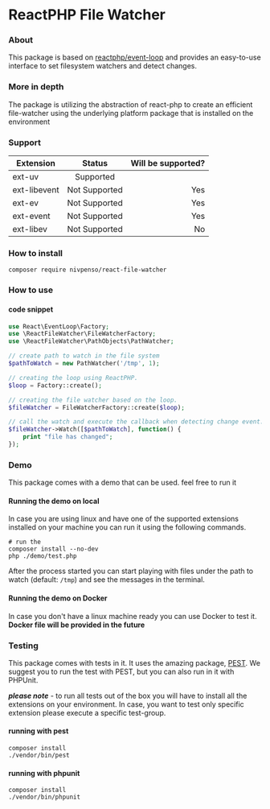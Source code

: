 # ReactPHP File Watcher

### About
This package is based on [reactphp/event-loop](https://github.com/reactphp/event-loop) and provides an easy-to-use interface to set filesystem watchers and detect changes.

### More in depth

The package is utilizing the abstraction of react-php to create an efficient file-watcher using the underlying platform package that is installed on the environment

### Support
| Extension     | Status        | Will be supported?  |
| ------------- |:-------------:| -----:|
| ext-uv        | Supported 
| ext-libevent  | Not Supported | Yes |
| ext-ev        | Not Supported | Yes |
| ext-event     | Not Supported | Yes |
| ext-libev     | Not Supported | No  |


### How to install
```
composer require nivpenso/react-file-watcher
```


### How to use
#### code snippet
```php
use React\EventLoop\Factory;
use \ReactFileWatcher\FileWatcherFactory;
use \ReactFileWatcher\PathObjects\PathWatcher;

// create path to watch in the file system
$pathToWatch = new PathWatcher('/tmp', 1);

// creating the loop using ReactPHP.
$loop = Factory::create();

// creating the file watcher based on the loop.
$fileWatcher = FileWatcherFactory::create($loop);

// call the watch and execute the callback when detecting change event.
$fileWatcher->Watch([$pathToWatch], function() {
    print "file has changed";
});
```

### Demo
This package comes with a demo that can be used. feel free to run it
#### Running the demo on local
In case you are using linux and have one of the supported extensions installed on your machine you can run it using the following commands.
```
# run the 
composer install --no-dev
php ./demo/test.php
```
After the process started you can start playing with files under the path to watch (default: `/tmp`) and see the messages in the terminal.  
#### Running the demo on Docker
In case you don't have a linux machine ready you can use Docker to test it.
**Docker file will be provided in the future**

### Testing
This package comes with tests in it. It uses the amazing package, [PEST](https://github.com/pestphp/pest). We suggest you to run the test with PEST, but you can also run in it with PHPUnit.

_**please note**_ - to run all tests out of the box you will have to install all the extensions on your environment. In case, you want to test only specific extension please execute a specific test-group.
#### running with pest
```
composer install
./vendor/bin/pest
```
#### running with phpunit
```
composer install
./vendor/bin/phpunit
```

